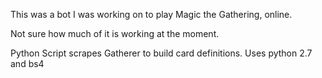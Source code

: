 This was a bot I was working on to play Magic the Gathering, online.

Not sure how much of it is working at the moment.

Python Script scrapes Gatherer to build card definitions. Uses python 2.7 and
bs4
